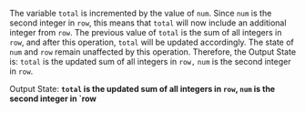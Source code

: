 The variable `total` is incremented by the value of `num`. Since `num` is the second integer in `row`, this means that `total` will now include an additional integer from `row`. The previous value of `total` is the sum of all integers in `row`, and after this operation, `total` will be updated accordingly. The state of `num` and `row` remain unaffected by this operation. Therefore, the Output State is: `total` is the updated sum of all integers in `row,` `num` is the second integer in `row`.

Output State: **`total` is the updated sum of all integers in `row`, `num` is the second integer in `row**